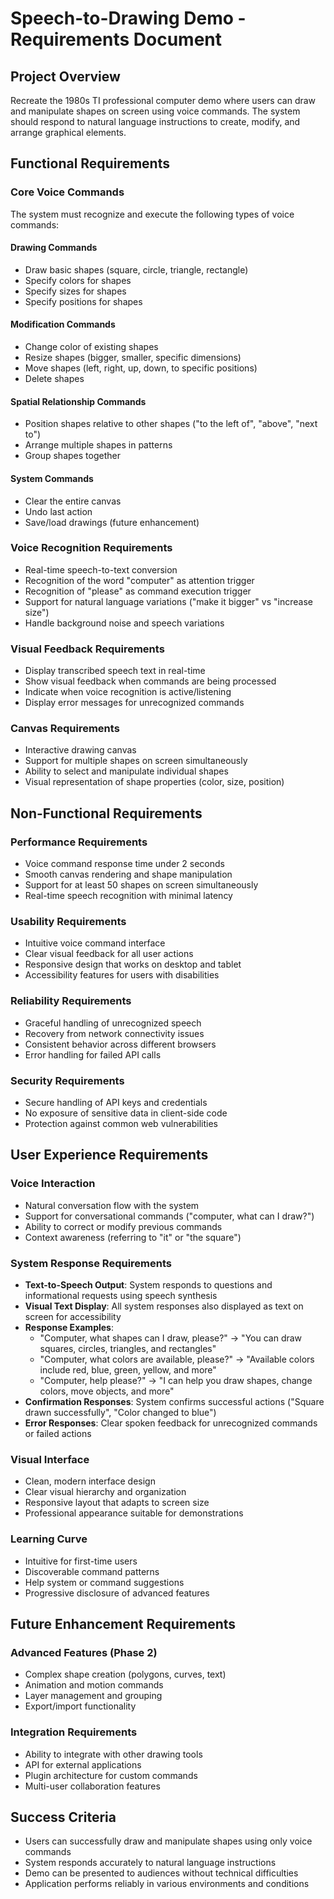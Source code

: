 # Speech-to-Drawing Demo - Requirements Document

## Project Overview
Recreate the 1980s TI professional computer demo where users can draw and manipulate shapes on screen using voice commands. The system should respond to natural language instructions to create, modify, and arrange graphical elements.

## Functional Requirements

### Core Voice Commands
The system must recognize and execute the following types of voice commands:

#### Drawing Commands
- Draw basic shapes (square, circle, triangle, rectangle)
- Specify colors for shapes
- Specify sizes for shapes
- Specify positions for shapes

#### Modification Commands
- Change color of existing shapes
- Resize shapes (bigger, smaller, specific dimensions)
- Move shapes (left, right, up, down, to specific positions)
- Delete shapes

#### Spatial Relationship Commands
- Position shapes relative to other shapes ("to the left of", "above", "next to")
- Arrange multiple shapes in patterns
- Group shapes together

#### System Commands
- Clear the entire canvas
- Undo last action
- Save/load drawings (future enhancement)

### Voice Recognition Requirements
- Real-time speech-to-text conversion
- Recognition of the word "computer" as attention trigger
- Recognition of "please" as command execution trigger
- Support for natural language variations ("make it bigger" vs "increase size")
- Handle background noise and speech variations

### Visual Feedback Requirements
- Display transcribed speech text in real-time
- Show visual feedback when commands are being processed
- Indicate when voice recognition is active/listening
- Display error messages for unrecognized commands

### Canvas Requirements
- Interactive drawing canvas
- Support for multiple shapes on screen simultaneously
- Ability to select and manipulate individual shapes
- Visual representation of shape properties (color, size, position)

## Non-Functional Requirements

### Performance Requirements
- Voice command response time under 2 seconds
- Smooth canvas rendering and shape manipulation
- Support for at least 50 shapes on screen simultaneously
- Real-time speech recognition with minimal latency

### Usability Requirements
- Intuitive voice command interface
- Clear visual feedback for all user actions
- Responsive design that works on desktop and tablet
- Accessibility features for users with disabilities

### Reliability Requirements
- Graceful handling of unrecognized speech
- Recovery from network connectivity issues
- Consistent behavior across different browsers
- Error handling for failed API calls

### Security Requirements
- Secure handling of API keys and credentials
- No exposure of sensitive data in client-side code
- Protection against common web vulnerabilities

## User Experience Requirements

### Voice Interaction
- Natural conversation flow with the system
- Support for conversational commands ("computer, what can I draw?")
- Ability to correct or modify previous commands
- Context awareness (referring to "it" or "the square")

### System Response Requirements
- **Text-to-Speech Output**: System responds to questions and informational requests using speech synthesis
- **Visual Text Display**: All system responses also displayed as text on screen for accessibility
- **Response Examples**:
  - "Computer, what shapes can I draw, please?" → "You can draw squares, circles, triangles, and rectangles"
  - "Computer, what colors are available, please?" → "Available colors include red, blue, green, yellow, and more"
  - "Computer, help please?" → "I can help you draw shapes, change colors, move objects, and more"
- **Confirmation Responses**: System confirms successful actions ("Square drawn successfully", "Color changed to blue")
- **Error Responses**: Clear spoken feedback for unrecognized commands or failed actions

### Visual Interface
- Clean, modern interface design
- Clear visual hierarchy and organization
- Responsive layout that adapts to screen size
- Professional appearance suitable for demonstrations

### Learning Curve
- Intuitive for first-time users
- Discoverable command patterns
- Help system or command suggestions
- Progressive disclosure of advanced features

## Future Enhancement Requirements

### Advanced Features (Phase 2)
- Complex shape creation (polygons, curves, text)
- Animation and motion commands
- Layer management and grouping
- Export/import functionality

### Integration Requirements
- Ability to integrate with other drawing tools
- API for external applications
- Plugin architecture for custom commands
- Multi-user collaboration features

## Success Criteria
- Users can successfully draw and manipulate shapes using only voice commands
- System responds accurately to natural language instructions
- Demo can be presented to audiences without technical difficulties
- Application performs reliably in various environments and conditions 